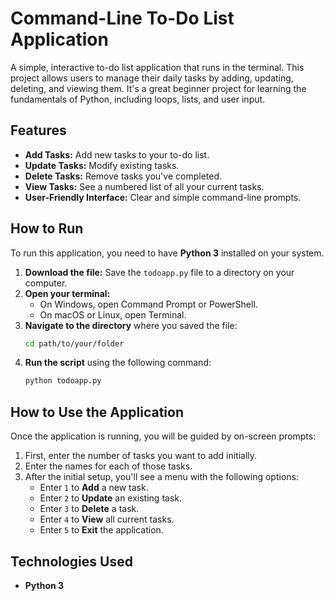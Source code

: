 # Command-Line To-Do List Application

A simple, interactive to-do list application that runs in the terminal. This project allows users to manage their daily tasks by adding, updating, deleting, and viewing them. It's a great beginner project for learning the fundamentals of Python, including loops, lists, and user input.

## Features

* **Add Tasks:** Add new tasks to your to-do list.
* **Update Tasks:** Modify existing tasks.
* **Delete Tasks:** Remove tasks you've completed.
* **View Tasks:** See a numbered list of all your current tasks.
* **User-Friendly Interface:** Clear and simple command-line prompts.

## How to Run

To run this application, you need to have **Python 3** installed on your system.

1.  **Download the file:** Save the `todoapp.py` file to a directory on your computer.
2.  **Open your terminal:**
    * On Windows, open Command Prompt or PowerShell.
    * On macOS or Linux, open Terminal.
3.  **Navigate to the directory** where you saved the file:
    ```bash
    cd path/to/your/folder
    ```
4.  **Run the script** using the following command:
    ```bash
    python todoapp.py
    ```

## How to Use the Application

Once the application is running, you will be guided by on-screen prompts:

1.  First, enter the number of tasks you want to add initially.
2.  Enter the names for each of those tasks.
3.  After the initial setup, you'll see a menu with the following options:
    * Enter `1` to **Add** a new task.
    * Enter `2` to **Update** an existing task.
    * Enter `3` to **Delete** a task.
    * Enter `4` to **View** all current tasks.
    * Enter `5` to **Exit** the application.

## Technologies Used

* **Python 3**
